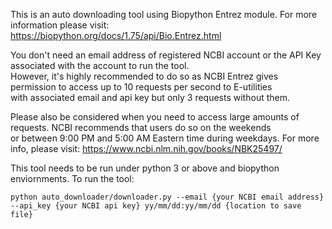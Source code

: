 This is an auto downloading tool using Biopython Entrez module. For more information please visit:  
https://biopython.org/docs/1.75/api/Bio.Entrez.html

You don't need an email address of registered NCBI account or the API Key associated with the account to run the tool.  
However, it's highly recommended to do so as NCBI Entrez gives permission to access up to 10 requests per second to E-utilities  
with associated email and api key but only 3 requests without them.

Please also be considered when you need to access large amounts of requests. NCBI recommends that users do so on the weekends  
or between 9:00 PM and 5:00 AM Eastern time during weekdays. For more info, please visit: https://www.ncbi.nlm.nih.gov/books/NBK25497/

This tool needs to be run under python 3 or above and biopython enviornments. To run the tool:
```
python auto_downloader/downloader.py --email {your NCBI email address} --api_key {your NCBI api key} yy/mm/dd:yy/mm/dd {location to save file}
```
